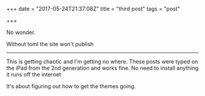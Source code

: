 +++
date = "2017-05-24T21:37:08Z"
title = "third post"
tags = "post"

+++
No wonder. 

Without toml the site won't publish

---

This is getting chaotic and I'm getting no where. These posts were typed on the iPad from the 2nd generation and works fine. No need to install anything  it runs off the internet  

It's about figuring out how to get the themes going.
